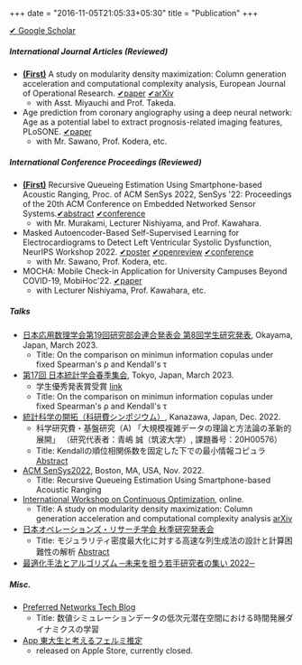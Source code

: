 +++
date = "2016-11-05T21:05:33+05:30"
title = "Publication"
+++

[✔︎ Google Scholar](https://scholar.google.co.jp/citations?user=Dc_v0BsAAAAJ&hl=ja&oi=ao)

##### International Journal Articles (Reviewed)
* [**(First)**]() A study on modularity density maximization: Column generation acceleration and computational complexity analysis, European Journal of Operational Research. [✔︎paper](https://www.sciencedirect.com/science/article/pii/S037722172300111X) [✔︎arXiv](https://arxiv.org/abs/2206.10901)
    - with Asst. Miyauchi and Prof. Takeda.
* Age prediction from coronary angiography using a deep neural network: Age as a potential label to extract prognosis-related imaging features, PLoSONE.  [✔︎paper](https://journals.plos.org/plosone/article?id=10.1371/journal.pone.0276928)
    - with Mr. Sawano, Prof. Kodera, etc.

##### International Conference Proceedings (Reviewed)
* [**(First)**]() Recursive Queueing Estimation Using Smartphone-based Acoustic Ranging, Proc. of ACM SenSys 2022, SenSys '22: Proceedings of the 20th ACM Conference on Embedded Networked Sensor Systems.[✔︎abstract](https://dl.acm.org/doi/10.1145/3560905.3568097) [✔︎conference](http://sensys.acm.org/2022/)
    - with Mr. Murakami, Lecturer Nishiyama, and Prof. Kawahara.
* Masked Autoencoder-Based Self-Supervised Learning for Electrocardiograms to Detect Left Ventricular Systolic Dysfunction, NeurIPS Workshop 2022.  [✔︎poster](https://neurips.cc/media/PosterPDFs/NeurIPS%202022/60064.png?t=1669681561.7912426) [✔︎openreview](https://openreview.net/forum?id=gz7c2HIcub7) [✔︎conference](https://neurips.cc/Conferences/2022/ScheduleMultitrack?event=50017#wse-detail-60064)
    - with Mr. Sawano, Prof. Kodera, etc.
* MOCHA: Mobile Check-in Application for University Campuses Beyond COVID-19, MobiHoc'22. [✔︎paper](https://dl.acm.org/doi/proceedings/10.1145/3492866)
    - with Lecturer Nishiyama, Prof. Kawahara, etc.

##### Talks
* [日本応用数理学会第19回研究部会連合発表会 第8回学生研究発表](https://jsiam.org/union2023), Okayama, Japan, March 2023.
    - Title: On the comparison on minimun information copulas under fixed Spearman's ρ and Kendall's τ
* [第17回 日本統計学会春季集会](https://jss2023spring.ywstat.jp), Tokyo, Japan,  March 2023.
    - 学生優秀発表賞受賞 [link](http://www.stat.t.u-tokyo.ac.jp/~sei/)
    - Title: On the comparison on minimun information copulas under fixed Spearman's ρ and Kendall's τ
* [統計科学の開拓（科研費シンポジウム）](http://stat.w3.kanazawa-u.ac.jp/ksympo22.html), Kanazawa, Japan, Dec. 2022.
    - 科学研究費・基盤研究（A) 「大規模複雑データの理論と方法論の革新的展開」 （研究代表者：青嶋 誠（筑波大学）, 課題番号：20H00576）
    - Title: Kendallの順位相関係数を固定した下での最小情報コピュラ [Abstract](http://stat.w3.kanazawa-u.ac.jp/sympo22/sukeda_y.pdf)
* [ACM SenSys2022](http://sensys.acm.org/2022/), Boston, MA, USA, Nov. 2022.
    - Title: Recursive Queueing Estimation Using Smartphone-based Acoustic Ranging
* [International Workshop on Continuous Optimization](http://www.opt.c.titech.ac.jp/DecemberWorkshop/#speakers), online.
    - Title: A study on modularity density maximization: Column generation acceleration and computational complexity analysis [arXiv](https://arxiv.org/abs/2206.10901)
* [日本オペレーションズ・リサーチ学会 秋季研究発表会](https://orsj.org/nc2022f/programpage)
    - Title: モジュラリティ密度最大化に対する高速な列生成法の設計と計算困難性の解析 [Abstract](https://orsj.org/wp-content/nc-abstract/nc2022f/2022f-1-A-2.pdf)
* [最適化手法とアルゴリズム ─未来を担う若手研究者の集い 2022─](http://trout.math.cst.nihon-u.ac.jp/~ito.m/soma/wakate22.html) 

##### Misc.
* [Preferred Networks Tech Blog](https://tech.preferred.jp/ja/blog/数値シミュレーションデータの低次元潜在空間に/)
    - Title: 数値シミュレーションデータの低次元潜在空間における時間発展ダイナミクスの学習
* [App 東大生と考えるフェルミ推定]()
    - released on Apple Store, currently closed.